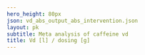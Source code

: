 ```yaml
---
hero_height: 80px
json: vd_abs_output_abs_intervention.json
layout: pk
subtitle: Meta analysis of caffeine vd
title: Vd [l] / dosing [g]
---
```

